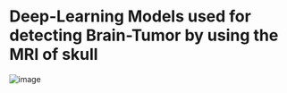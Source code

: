 # Deep-Learning Models used for detecting Brain-Tumor by using the MRI of skull
![image](https://github.com/user-attachments/assets/65ecf451-b5a1-4be0-b1e0-8ae51743edb1)

